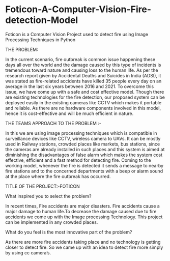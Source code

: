 # Foticon-A-Computer-Vision-Fire-detection-Model
Foticon is a Computer Vision Project used to detect fire using Image Processing Techniques in Python

THE PROBLEM: 
 
In the current scenario, fire outbreak is common issue happening these days all over the world and the damage caused by this type of incidents is tremendous toward nature and causing loss to the human life. As per the research report given by Accidental Deaths and Suicides in India (ADSI), it was stated as fire-related accidents have killed 35 people every day on an average in the last six years between 2016 and 2021. To overcome this issue, we have come up with a safe and cost effective model. Though there are existing technologies for the fire detection, our proposed system can be deployed easily in the existing cameras like CCTV which makes it portable and reliable. As there are no hardware components involved in this model, hence it is cost-effective and will be much efficient in nature.

THE TEAMS APPROACH TO THE PROBLEM :-
 
In this we are using image processing techniques which is compatible in surveillance devices like CCTV, wireless camera to UAVs. It can be mostly used in Railway stations, crowded places like markets, bus stations, since the cameras are already installed in such places and this system is aimed at diminishing the disadvantages of false alarm which makes the system cost effective, efficient and a fast method for detecting fire. Coming to the working model, whenever the fire is detected it sends a message to nearby fire stations and to the concerned departments with a beep or alarm sound at the place where the fire outbreak has occurred.
 
TITLE OF THE PROJECT:-FOTICON

What inspired you to select the problem? 
 
In recent times, Fire accidents are major disasters. Fire accidents cause a major damage to human life.To decrease the damage caused due to fire accidents we come up with the Image processing Technology. This project can be implemented in any crowded places.

What do you feel is the most innovative part of the problem? 

As there are more fire accidents taking place and no technology is getting closer to detect fire. So we  came up with an idea to detect fire more simply by using cc camera’s.
